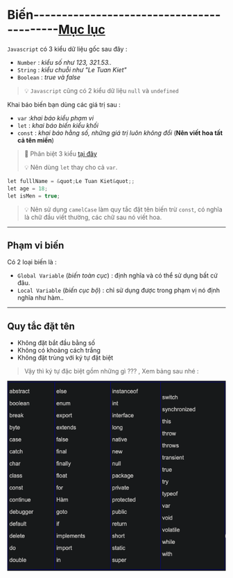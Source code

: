 # Biến------------------------------------------[Mục lục](https://github.com/Zenfection/Javascript)

`Javascript` có 3 kiểu dữ liệu gốc sau đây : 

- `Number` : *kiểu số như 123, 321.53..*
- `String` : *kiểu chuỗi như "Le Tuan Kiet"*
- `Boolean` : *true và false*

> 💡 `Javascript` cũng có 2 kiểu dữ liệu `null` và `undefined`

Khai báo biến bạn dùng các giá trị sau : 

- `var` :*khai báo kiểu phạm vi*
- `let` : *khai báo biến kiểu khối*
- `const` : *khai báo hằng số, những giá trị luôn không đổi* (**Nên viết hoa tất cả tên miền**) 

> 💭 Phân biệt 3 kiểu [tại đây](https://viblo.asia/p/phan-biet-kieu-bien-var-let-va-const-trong-javascript-ORNZqaOnZ0n)
> 
> 💡 Nên dùng `let` thay cho cả `var`.

```java
let fulllName = &quot;Le Tuan Kiet&quot;;
let age = 18;
let isMen = true;
```

> 💡 Nên sử dụng `camelCase` làm quy tắc đặt tên biến trừ `const`, có nghĩa là chữ đầu viết thường, các chữ sau nó viết hoa.

---

## Phạm vi biến

Có 2 loại biến là :

- `Global Variable` (*biến toàn cục*) :  định nghĩa và có thể sử dụng bất cứ đâu.
- `Local Variable` (*biến cục bộ*) : chỉ sử dụng được trong phạm vị nó định nghĩa như hàm..

---

## Quy tắc đặt tên

- Không đặt bắt đầu bằng số
- Không có khoảng cách trắng
- Không đặt trùng với ký tự đặt biệt

> Vậy thì ký tự đặc biệt gồm những gì ??? , Xem bảng sau nhé : 

![Ảnh chụp Màn hình 2021-01-21 lúc 20.10.26.png](https://raw.githubusercontent.com/Zenfection/Image/master/2021/01/21-20-10-30-A%CC%89nh%20chu%CC%A3p%20Ma%CC%80n%20hi%CC%80nh%202021-01-21%20lu%CC%81c%2020.10.26.png)
